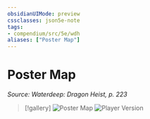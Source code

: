 ```yaml
---
obsidianUIMode: preview
cssclasses: json5e-note
tags:
- compendium/src/5e/wdh
aliases: ["Poster Map"]
---
```

# Poster Map
*Source: Waterdeep: Dragon Heist, p. 223* 

> [!gallery]
> ![Poster Map](https://raw.githubusercontent.com/5etools-mirror-3/5etools-img/main/adventure/WDH/poster-map-dm.webp#gallery)
> ![Player Version](https://raw.githubusercontent.com/5etools-mirror-3/5etools-img/main/adventure/WDH/poster-map-player.webp#gallery)
